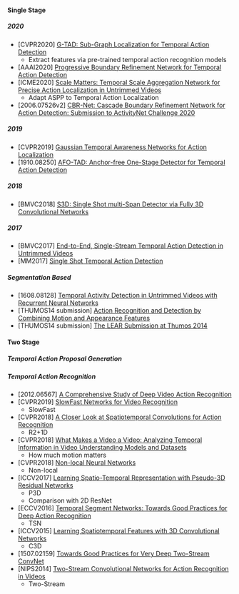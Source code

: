 #### Single Stage
##### 2020
- [CVPR2020] [G-TAD: Sub-Graph Localization for Temporal Action Detection](https://openaccess.thecvf.com/content_CVPR_2020/papers/Xu_G-TAD_Sub-Graph_Localization_for_Temporal_Action_Detection_CVPR_2020_paper.pdf)
  - Extract features via pre-trained temporal action recognition models
- [AAAI2020] [Progressive Boundary Refinement Network for Temporal Action Detection](https://ojs.aaai.org//index.php/AAAI/article/view/6829)
- [ICME2020] [Scale Matters: Temporal Scale Aggregation Network for Precise Action Localization in Untrimmed Videos](https://arxiv.org/abs/1908.00707)
  - Adapt ASPP to Temporal Action Localization
- [2006.07526v2] [CBR-Net: Cascade Boundary Refinement Network for Action Detection: Submission to ActivityNet Challenge 2020](https://arxiv.org/abs/2006.07526v2)

##### 2019
- [CVPR2019] [Gaussian Temporal Awareness Networks for Action Localization](http://openaccess.thecvf.com/content_CVPR_2019/papers/Long_Gaussian_Temporal_Awareness_Networks_for_Action_Localization_CVPR_2019_paper.pdf)
- [1910.08250] [AFO-TAD: Anchor-free One-Stage Detector for Temporal Action Detection](https://arxiv.org/abs/1910.08250)

##### 2018
- [BMVC2018] [S3D: Single Shot multi-Span Detector via Fully 3D Convolutional Networks](https://arxiv.org/abs/1807.08069)

##### 2017
- [BMVC2017] [End-to-End, Single-Stream Temporal Action Detection in Untrimmed Videos](http://vision.stanford.edu/pdf/buch2017bmvc.pdf)
- [MM2017] [Single Shot Temporal Action Detection](https://arxiv.org/abs/1710.06236)

##### Segmentation Based
- [1608.08128] [Temporal Activity Detection in Untrimmed Videos with Recurrent Neural Networks](https://arxiv.org/abs/1608.08128)
- [THUMOS14 submission] [Action Recognition and Detection by Combining Motion and Appearance Features](http://crcv.ucf.edu/THUMOS14/papers/CUHK&SIAT.pdf)
- [THUMOS14 submission] [The LEAR Submission at Thumos 2014](https://hal.inria.fr/hal-01074442/document)

#### Two Stage
##### Temporal Action Proposal Generation

##### Temporal Action Recognition
- [2012.06567] [A Comprehensive Study of Deep Video Action Recognition](https://arxiv.org/abs/2012.06567)
- [CVPR2019] [SlowFast Networks for Video Recognition](https://arxiv.org/abs/1812.03982)
  - SlowFast
- [CVPR2018] [A Closer Look at Spatiotemporal Convolutions for Action Recognition](https://arxiv.org/abs/1711.11248)
  - R2+1D
- [CVPR2018] [What Makes a Video a Video: Analyzing Temporal Information in Video Understanding Models and Datasets](http://ai.stanford.edu/~dahuang/papers/cvpr18-fb.pdf)
  - How much motion matters
- [CVPR2018] [Non-local Neural Networks](https://arxiv.org/abs/1711.07971)
  - Non-local
- [ICCV2017] [Learning Spatio-Temporal Representation with Pseudo-3D Residual Networks](https://openaccess.thecvf.com/content_ICCV_2017/papers/Qiu_Learning_Spatio-Temporal_Representation_ICCV_2017_paper.pdf)
  - P3D 
  - Comparison with 2D ResNet
- [ECCV2016] [Temporal Segment Networks: Towards Good Practices for Deep Action Recognition](https://arxiv.org/abs/1608.00859)
  - TSN
- [ICCV2015] [Learning Spatiotemporal Features with 3D Convolutional Networks](https://arxiv.org/abs/1412.0767)
  - C3D
- [1507.02159] [Towards Good Practices for Very Deep Two-Stream ConvNet](https://arxiv.org/abs/1507.02159)
- [NIPS2014] [Two-Stream Convolutional Networks for Action Recognition in Videos](https://papers.nips.cc/paper/2014/file/00ec53c4682d36f5c4359f4ae7bd7ba1-Paper.pdf)
  - Two-Stream
